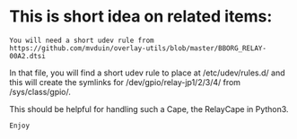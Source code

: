 # This is short idea on related items:

` You will need a short udev rule from https://github.com/mvduin/overlay-utils/blob/master/BBORG_RELAY-00A2.dtsi `

In that file, you will find a short udev rule to place at /etc/udev/rules.d/ and this will create
the symlinks for /dev/gpio/relay-jp1/2/3/4/ from /sys/class/gpio/.

This should be helpful for handling such a Cape, the RelayCape in Python3.

` Enjoy `

